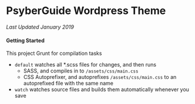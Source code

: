 # PsyberGuide Wordpress Theme

_Last Updated January 2019_

#### Getting Started

This project Grunt for compilation tasks

- `default` watches all *.scss files for changes, and then runs
  - SASS, and compiles in to `/assets/css/main.css`
  - CSS Autoprefixer, and autoprefixes `/assets/css/main.css` to an autoprefixed file with the same name
- `watch` watches source files and builds them automatically whenever you save



